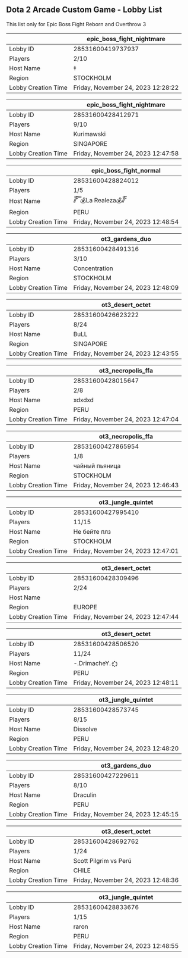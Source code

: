 ## Dota 2 Arcade Custom Game - Lobby List

This list only for Epic Boss Fight Reborn and Overthrow 3

|  | epic_boss_fight_nightmare |
| ------ | ------ |
| Lobby ID | 28531600419737937 |
| Players | 2/10 |
| Host Name | ‡ |
| Region | STOCKHOLM |
| Lobby Creation Time | Friday, November 24, 2023 12:28:22 |


|  | epic_boss_fight_nightmare |
| ------ | ------ |
| Lobby ID | 28531600428412971 |
| Players | 9/10 |
| Host Name | Kurimawski |
| Region | SINGAPORE |
| Lobby Creation Time | Friday, November 24, 2023 12:47:58 |


|  | epic_boss_fight_normal |
| ------ | ------ |
| Lobby ID | 28531600428824012 |
| Players | 1/5 |
| Host Name | /̸̅̅ ̆̅ ̅̅ ̅̅💰La Realeza💰/̸̅̅ ̆̅ |
| Region | PERU |
| Lobby Creation Time | Friday, November 24, 2023 12:48:54 |


|  | ot3_gardens_duo |
| ------ | ------ |
| Lobby ID | 28531600428491316 |
| Players | 3/10 |
| Host Name | Concentration |
| Region | STOCKHOLM |
| Lobby Creation Time | Friday, November 24, 2023 12:48:09 |


|  | ot3_desert_octet |
| ------ | ------ |
| Lobby ID | 28531600426623222 |
| Players | 8/24 |
| Host Name | BuLL |
| Region | SINGAPORE |
| Lobby Creation Time | Friday, November 24, 2023 12:43:55 |


|  | ot3_necropolis_ffa |
| ------ | ------ |
| Lobby ID | 28531600428015647 |
| Players | 2/8 |
| Host Name | xdxdxd |
| Region | PERU |
| Lobby Creation Time | Friday, November 24, 2023 12:47:04 |


|  | ot3_necropolis_ffa |
| ------ | ------ |
| Lobby ID | 28531600427865954 |
| Players | 1/8 |
| Host Name | чайный пьяница |
| Region | STOCKHOLM |
| Lobby Creation Time | Friday, November 24, 2023 12:46:43 |


|  | ot3_jungle_quintet |
| ------ | ------ |
| Lobby ID | 28531600427995410 |
| Players | 11/15 |
| Host Name | Не бейте плз |
| Region | STOCKHOLM |
| Lobby Creation Time | Friday, November 24, 2023 12:47:01 |


|  | ot3_desert_octet |
| ------ | ------ |
| Lobby ID | 28531600428309496 |
| Players | 2/24 |
| Host Name | <Cyborgix> |
| Region | EUROPE |
| Lobby Creation Time | Friday, November 24, 2023 12:47:44 |


|  | ot3_desert_octet |
| ------ | ------ |
| Lobby ID | 28531600428506520 |
| Players | 11/24 |
| Host Name | -.DrimacheY.- ҈҉҈҉ |
| Region | PERU |
| Lobby Creation Time | Friday, November 24, 2023 12:48:11 |


|  | ot3_jungle_quintet |
| ------ | ------ |
| Lobby ID | 28531600428573745 |
| Players | 8/15 |
| Host Name | Dissolve |
| Region | PERU |
| Lobby Creation Time | Friday, November 24, 2023 12:48:20 |


|  | ot3_gardens_duo |
| ------ | ------ |
| Lobby ID | 28531600427229611 |
| Players | 8/10 |
| Host Name | Draculin |
| Region | PERU |
| Lobby Creation Time | Friday, November 24, 2023 12:45:15 |


|  | ot3_desert_octet |
| ------ | ------ |
| Lobby ID | 28531600428692762 |
| Players | 1/24 |
| Host Name | Scott Pilgrim vs Perú |
| Region | CHILE |
| Lobby Creation Time | Friday, November 24, 2023 12:48:36 |


|  | ot3_jungle_quintet |
| ------ | ------ |
| Lobby ID | 28531600428833676 |
| Players | 1/15 |
| Host Name | raron |
| Region | PERU |
| Lobby Creation Time | Friday, November 24, 2023 12:48:55 |


